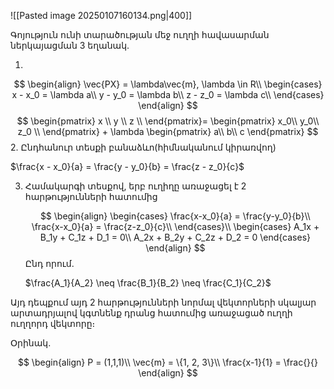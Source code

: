 
![[Pasted image 20250107160134.png|400]]


Գոյություն ունի տարածության մեջ ուղղի հավասարման ներկայացման 3 եղանակ․

1. 
$$
\begin{align}
\vec{PX} = \lambda\vec{m}, \lambda \in R\\
\begin{cases}
x - x_0 = \lambda a\\
y - y_0 = \lambda b\\
z - z_0 = \lambda c\\
\end{cases}
\end{align}
$$$$
\begin{pmatrix}
x \\
y \\ 
z \\
\end{pmatrix}= 
\begin{pmatrix}
x_0\\
y_0\\
z_0 \\
\end{pmatrix} + \lambda 
\begin{pmatrix}
a\\
b\\
c
\end{pmatrix}
$$
2. Ընդհանուր տեսքի բանաձևn(հիմնականում կիրառվող)

   $\frac{x - x_0}{a} = \frac{y - y_0}{b} = \frac{z - z_0}{c}$
   
3. Համակարգի տեսքով, երբ ուղիղը առաջացել է 2 հարթությունների հատումից
   
   $$
   \begin{align}
   \begin{cases}
   \frac{x-x_0}{a} = \frac{y-y_0}{b}\\
   \frac{x-x_0}{a} = \frac{z-z_0}{c}\\
   \end{cases}\\
   \begin{cases}
   A_1x + B_1y + C_1z + D_1 = 0\\
   A_2x + B_2y + C_2z + D_2 = 0
   \end{cases}
   \end{align}
   $$
Ընդ որում․

   $\frac{A_1}{A_2} \neq \frac{B_1}{B_2} \neq \frac{C_1}{C_2}$

Այդ դեպքում այդ 2 հարթությունների նորմալ վեկտորների սկալյար արտադրյալով կգտնենք դրանց հատումից առաջացած ուղղի ուղղորդ վեկտորը։

Օրինակ․

$$
\begin{align}
P = (1,1,1)\\
\vec{m} = \{1, 2, 3\}\\
\frac{x-1}{1} = \frac{}{}
\end{align}
$$